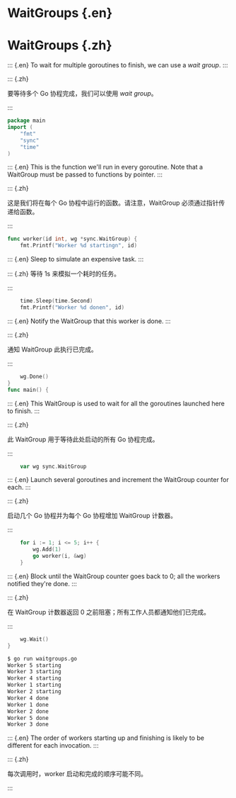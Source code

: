 
# WaitGroups {.en}

# WaitGroups {.zh}

::: {.en}
To wait for multiple goroutines to finish, we can
use a *wait group*.
:::

::: {.zh}

要等待多个 Go 协程完成，我们可以使用 *wait group*。

:::

```go
package main
import (
	"fmt"
	"sync"
	"time"
)
```

::: {.en}
This is the function we'll run in every goroutine.
Note that a WaitGroup must be passed to functions by
pointer.
:::

::: {.zh}

这是我们将在每个 Go 协程中运行的函数。请注意，WaitGroup 必须通过指针传递给函数。

:::

```go
func worker(id int, wg *sync.WaitGroup) {
	fmt.Printf("Worker %d startingn", id)
```

::: {.en}
Sleep to simulate an expensive task.
:::

::: {.zh}
等待 1s 来模拟一个耗时的任务。

:::

```go
	time.Sleep(time.Second)
	fmt.Printf("Worker %d donen", id)
```

::: {.en}
Notify the WaitGroup that this worker is done.
:::

::: {.zh}

通知 WaitGroup 此执行已完成。

:::

```go
	wg.Done()
}
func main() {
```

::: {.en}
This WaitGroup is used to wait for all the
goroutines launched here to finish.
:::

::: {.zh}

此 WaitGroup 用于等待此处启动的所有 Go 协程完成。

:::

```go
	var wg sync.WaitGroup
```

::: {.en}
Launch several goroutines and increment the WaitGroup
counter for each.
:::

::: {.zh}

启动几个 Go 协程并为每个 Go 协程增加 WaitGroup 计数器。

:::

```go
	for i := 1; i <= 5; i++ {
		wg.Add(1)
		go worker(i, &wg)
	}
```

::: {.en}
Block until the WaitGroup counter goes back to 0;
all the workers notified they're done.
:::

::: {.zh}

在 WaitGroup 计数器返回 0 之前阻塞；所有工作人员都通知他们已完成。

:::

```go
	wg.Wait()
}
```

```bash
$ go run waitgroups.go
Worker 5 starting
Worker 3 starting
Worker 4 starting
Worker 1 starting
Worker 2 starting
Worker 4 done
Worker 1 done
Worker 2 done
Worker 5 done
Worker 3 done
```

::: {.en}
The order of workers starting up and finishing
is likely to be different for each invocation.
:::

::: {.zh}

每次调用时，worker 启动和完成的顺序可能不同。

:::
